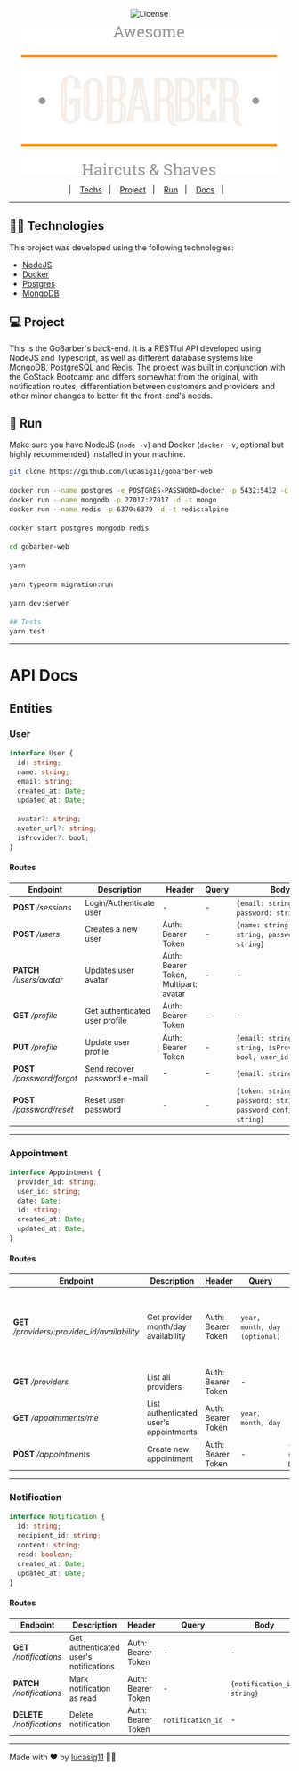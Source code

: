 <p align="center">
  <img alt="License" src="https://img.shields.io/static/v1?label=license&message=MIT&color=8257E5&labelColor=000000">
</p>

<p align="center">
    <img alt="GoBarber" src=".github/logo.svg">
</p>

<p align="center">
  |&nbsp;&nbsp;&nbsp;
  <a href="#-technologies">Techs</a>&nbsp;&nbsp;&nbsp;|&nbsp;&nbsp;&nbsp;
  <a href="#-project">Project</a>&nbsp;&nbsp;&nbsp;|&nbsp;&nbsp;&nbsp;
  <a href="#-run">Run</a>&nbsp;&nbsp;&nbsp;|&nbsp;&nbsp;&nbsp;
  <a href="#-API-Docs">Docs</a>&nbsp;&nbsp;&nbsp;|&nbsp;&nbsp;&nbsp;
</p>

---

## 👨‍💻 Technologies

This project was developed using the following technologies:

-   [NodeJS](https://nodejs.org/en/)
-   [Docker](https://www.docker.com/)
-   [Postgres](https://www.postgresql.org/)
-   [MongoDB](https://www.mongodb.com/)

## 💻 Project

This is the GoBarber's back-end. It is a RESTful API developed using NodeJS and Typescript, as well as different database systems like MongoDB, PostgreSQL and Redis.
The project was built in conjunction with the GoStack Bootcamp and differs somewhat from the original, with notification routes, differentiation between customers and providers and other minor changes to better fit the front-end's needs.

## 🚀 Run

Make sure you have NodeJS (`node -v`) and Docker (`docker -v`, optional but highly recommended) installed in your machine.

```bash
git clone https://github.com/lucasig11/gobarber-web                             ## clone the project

docker run --name postgres -e POSTGRES-PASSWORD=docker -p 5432:5432 -d postgres ## create postgres container
docker run --name mongodb -p 27017:27017 -d -t mongo                            ## create mongodb container
docker run --name redis -p 6379:6379 -d -t redis:alpine                         ## create redis container

docker start postgres mongodb redis                                             ## start all the containers

cd gobarber-web                                                                 ## cd into the directory

yarn                                                                            ## install deps

yarn typeorm migration:run                                                      ## run the database migrations

yarn dev:server                                                                 ## start node

## Tests
yarn test
```

---

# API Docs

## Entities

### User

```typescript
interface User {
  id: string;
  name: string;
  email: string;
  created_at: Date;
  updated_at: Date;

  avatar?: string;
  avatar_url?: string;
  isProvider?: bool;
}
```

#### Routes

| **Endpoint**                | **Description**                | **Header**                            | **Query** | **Body**                                                           | **Response**      |
| --------------------------- | ------------------------------ | ------------------------------------- | --------- | ------------------------------------------------------------------ | ----------------- |
| **POST** _/sessions_        | Login/Authenticate user        | -                                     | -         | `{email: string, password: string}`                                | `{User[], token}` |
| **POST** _/users_           | Creates a new user             | Auth: Bearer Token                    | -         | `{name: string, email: string, password: string}`                  | User              |
| **PATCH** _/users/avatar_   | Updates user avatar            | Auth: Bearer Token, Multipart: avatar | -         | -                                                                  | User              |
| **GET** _/profile_          | Get authenticated user profile | Auth: Bearer Token                    | -         | -                                                                  | User              |
| **PUT** _/profile_          | Update user profile            | Auth: Bearer Token                    | -         | `{email: string, name: string, isProvider: bool, user_id: string}` | User              |
| **POST** _/password/forgot_ | Send recover password e-mail   | -                                     | -         | `{email: string}`                                                  | -                 |
| **POST** _/password/reset_  | Reset user password            | -                                     | -         | `{token: string, password: string, password_confirmation: string}` | -                 |

---

### Appointment

```typescript
interface Appointment {
  provider_id: string;
  user_id: string;
  date: Date;
  id: string;
  created_at: Date;
  updated_at: Date;
}
```

#### Routes

| **Endpoint**                                   | **Description**                        | **Header**         | **Query**                     | **Body**                            | **Response**                                                                                                |
| ---------------------------------------------- | -------------------------------------- | ------------------ | ----------------------------- | ----------------------------------- | ----------------------------------------------------------------------------------------------------------- |
| **GET** _/providers/:provider_id/availability_ | Get provider month/day availability    | Auth: Bearer Token | `year, month, day (optional)` | -                                   | `MonthAvailability { {day: 1, available: true}, ...} or Day Availability {{hour: 8, available: true}, ...}` |
| **GET** _/providers_                           | List all providers                     | Auth: Bearer Token | -                             | -                                   | User[]                                                                                                      |
| **GET** _/appointments/me_                     | List authenticated user's appointments | Auth: Bearer Token | `year, month, day`            | -                                   | Appointment[]                                                                                               |
| **POST** _/appointments_                       | Create new appointment                 | Auth: Bearer Token | -                             | `{provider_id: string, date: Date}` | Appointment                                                                                                 |

---

### Notification

```typescript
interface Notification {
  id: string;
  recipient_id: string;
  content: string;
  read: boolean;
  created_at: Date;
  updated_at: Date;
}
```

#### Routes

| **Endpoint**                | **Description**                        | **Header**         | **Query**         | **Body**                    | **Response**   |
| --------------------------- | -------------------------------------- | ------------------ | ----------------- | --------------------------- | -------------- |
| **GET** _/notifications_    | Get authenticated user's notifications | Auth: Bearer Token | -                 | -                           | Notification[] |
| **PATCH** _/notifications_  | Mark notification as read              | Auth: Bearer Token | -                 | `{notification_id: string}` | -              |
| **DELETE** _/notifications_ | Delete notification                    | Auth: Bearer Token | `notification_id` | -                           | -              |

---

Made with ♥ by [lucasig11](https://github.com/lucasig11) 👋🏻
